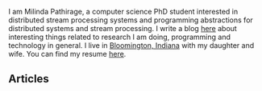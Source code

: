 I am Milinda Pathirage, a computer science PhD student interested in distributed stream processing systems and programming abstractions for distributed systems and stream processing. I write a blog [here](http://milinda.svbtle.com) about interesting things related to research I am doing,  programming and technology in general. I live in [Bloomington, Indiana](http://en.wikipedia.org/wiki/Bloomington,_Indiana) with my daughter and wife. You can find my resume [here](/milinda-cv.pdf).

## Articles
